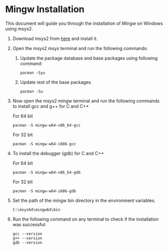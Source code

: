 # Mingw Installation

This document will guide you through the installation of Mingw on Windows using msys2.

1.  Download msys2 from [here](https://www.msys2.org/) and install it.

2.  Open the msys2 msys terminal and run the following commands:

    1.  Update the package database and base packages using following command:

            pacman -Syu

    2.  Update rest of the base packages

            pacman -Su

3.  Now open the msys2 mingw terminal and run the following commands to install gcc and g++ for C and C++

    For 64 bit

        pacman -S mingw-w64-x86_64-gcc

    For 32 bit

        pacman -S mingw-w64-i686-gcc

4.  To install the debugger (gdb) for C and C++

    For 64 bit

        pacman -S mingw-w64-x86_64-gdb

    For 32 bit

        pacman -S mingw-w64-i686-gdb

5.  Set the path of the mingw bin directory in the environment variables.

        C:\msys64\mingw64\bin

6.  Run the following command on any terminal to check if the installation was successful:

        gcc --version
        g++ --version
        gdb --version

